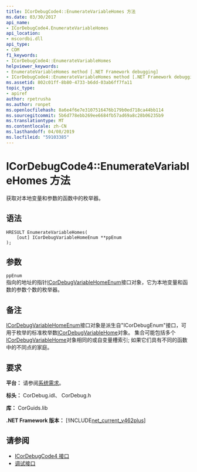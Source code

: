 ```yaml
---
title: ICorDebugCode4::EnumerateVariableHomes 方法
ms.date: 03/30/2017
api_name:
- ICorDebugCode4.EnumerateVariableHomes
api_location:
- mscordbi.dll
api_type:
- COM
f1_keywords:
- ICorDebugCode4::EnumerateVariableHomes
helpviewer_keywords:
- EnumerateVariableHomes method [.NET Framework debugging]
- ICorDebugCode4::EnumerateVariableHomes method [.NET Framework debugging]
ms.assetid: 802c01ff-8b80-4733-b6dd-03ab6ff7fa11
topic_type:
- apiref
author: rpetrusha
ms.author: ronpet
ms.openlocfilehash: 8a6e4f6e7e3107516476b179b0ed718ca44bb114
ms.sourcegitcommit: 5b6d778ebb269ee6684fb57ad69a8c28b06235b9
ms.translationtype: MT
ms.contentlocale: zh-CN
ms.lasthandoff: 04/08/2019
ms.locfileid: "59103385"
---
```

# <a name="icordebugcode4enumeratevariablehomes-method"></a>ICorDebugCode4::EnumerateVariableHomes 方法
获取对本地变量和参数的函数中的枚举器。  
  
## <a name="syntax"></a>语法  
  
```  
HRESULT EnumerateVariableHomes(  
    [out] ICorDebugVariableHomeEnum **ppEnum  
);  
```  
  
## <a name="parameters"></a>参数  
 `ppEnum`  
 指向的地址的指针[ICorDebugVariableHomeEnum](../../../../docs/framework/unmanaged-api/debugging/icordebugvariablehomeenum-interface.md)接口对象，它为本地变量和函数的参数个数的枚举器。  
  
## <a name="remarks"></a>备注  
 [ICorDebugVariableHomeEnum](../../../../docs/framework/unmanaged-api/debugging/icordebugvariablehomeenum-interface.md)接口对象是派生自"ICorDebugEnum"接口，可用于枚举的标准枚举数[ICorDebugVariableHome](../../../../docs/framework/unmanaged-api/debugging/icordebugvariablehome-interface.md)对象。 集合可能包括多个[ICorDebugVariableHome](../../../../docs/framework/unmanaged-api/debugging/icordebugvariablehome-interface.md)对象相同的或自变量槽索引; 如果它们具有不同的函数中的不同点的家庭。  
  
## <a name="requirements"></a>要求  
 **平台：** 请参阅[系统需求](../../../../docs/framework/get-started/system-requirements.md)。  
  
 **标头：** CorDebug.idl、 CorDebug.h  
  
 **库：** CorGuids.lib  
  
 **.NET Framework 版本：** [!INCLUDE[net_current_v462plus](../../../../includes/net-current-v462plus-md.md)]  
  
## <a name="see-also"></a>请参阅

- [ICorDebugCode4 接口](../../../../docs/framework/unmanaged-api/debugging/icordebugcode4-interface.md)
- [调试接口](../../../../docs/framework/unmanaged-api/debugging/debugging-interfaces.md)
